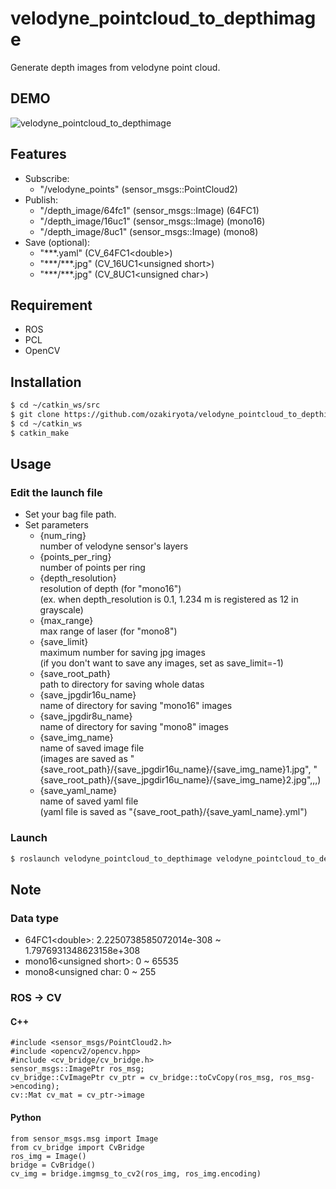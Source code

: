# velodyne_pointcloud_to_depthimage
Generate depth images from velodyne point cloud.
## DEMO
![velodyne_pointcloud_to_depthimage](https://user-images.githubusercontent.com/37431972/85836136-21b85d80-b7d1-11ea-9797-9ccabb597f75.png)
## Features
* Subscribe:
  * "/velodyne_points" (sensor_msgs::PointCloud2)
* Publish:
  * "/depth_image/64fc1" (sensor_msgs::Image) (64FC1)
  * "/depth_image/16uc1" (sensor_msgs::Image) (mono16)
  * "/depth_image/8uc1" (sensor_msgs::Image) (mono8)
* Save (optional):
  * "\*\*\*.yaml" (CV_64FC1\<double\>)
  * "\*\*\*/\*\*\*.jpg" (CV_16UC1\<unsigned short\>)
  * "\*\*\*/\*\*\*.jpg" (CV_8UC1\<unsigned char\>)
## Requirement
* ROS
* PCL
* OpenCV
## Installation
```bash
$ cd ~/catkin_ws/src
$ git clone https://github.com/ozakiryota/velodyne_pointcloud_to_depthimage
$ cd ~/catkin_ws
$ catkin_make
```
## Usage
### Edit the launch file
* Set your bag file path.
* Set parameters
  * {num_ring}  
  number of velodyne sensor's layers
  * {points_per_ring}  
  number of points per ring
  * {depth_resolution}  
  resolution of depth (for "mono16")  
  (ex. when depth_resolution is 0.1, 1.234 m is registered as 12 in grayscale)
  * {max_range}  
  max range of laser (for "mono8")
  * {save_limit}  
  maximum number for saving jpg images  
  (if you don't want to save any images, set as save_limit=-1)
  * {save_root_path}  
  path to directory for saving whole datas
  * {save_jpgdir16u_name}  
  name of directory for saving "mono16" images
  * {save_jpgdir8u_name}  
  name of directory for saving "mono8" images
  * {save_img_name}  
  name of saved image file  
  (images are saved as "{save_root_path}/{save_jpgdir16u_name}/{save_img_name}1.jpg", "{save_root_path}/{save_jpgdir16u_name}/{save_img_name}2.jpg",,,)
  * {save_yaml_name}  
  name of saved yaml file  
  (yaml file is saved as  "{save_root_path}/{save_yaml_name}.yml")
### Launch
```bash
$ roslaunch velodyne_pointcloud_to_depthimage velodyne_pointcloud_to_depthimage.launch
```
## Note
### Data type
* 64FC1\<double\>: 2.2250738585072014e-308 ~ 1.7976931348623158e+308	
* mono16\<unsigned short\>: 0 ~ 65535
* mono8\<unsigned char\: 0 ~ 255
### ROS -> CV
#### C++
    #include <sensor_msgs/PointCloud2.h>
    #include <opencv2/opencv.hpp>
    #include <cv_bridge/cv_bridge.h>
    sensor_msgs::ImagePtr ros_msg;
    cv_bridge::CvImagePtr cv_ptr = cv_bridge::toCvCopy(ros_msg, ros_msg->encoding);
    cv::Mat cv_mat = cv_ptr->image
#### Python
    from sensor_msgs.msg import Image
    from cv_bridge import CvBridge
    ros_img = Image()
    bridge = CvBridge()
    cv_img = bridge.imgmsg_to_cv2(ros_img, ros_img.encoding)
